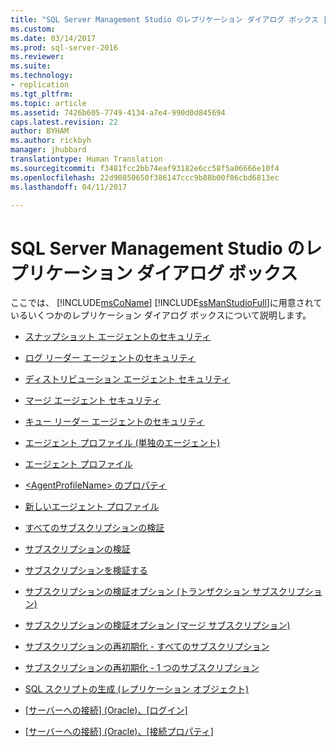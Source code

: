 ```yaml
---
title: "SQL Server Management Studio のレプリケーション ダイアログ ボックス | Microsoft Docs"
ms.custom: 
ms.date: 03/14/2017
ms.prod: sql-server-2016
ms.reviewer: 
ms.suite: 
ms.technology:
- replication
ms.tgt_pltfrm: 
ms.topic: article
ms.assetid: 7426b605-7749-4134-a7e4-990d0d845694
caps.latest.revision: 22
author: BYHAM
ms.author: rickbyh
manager: jhubbard
translationtype: Human Translation
ms.sourcegitcommit: f3481fcc2bb74eaf93182e6cc58f5a06666e10f4
ms.openlocfilehash: 22d90850650f386147ccc9b88b00f06cbd6813ec
ms.lasthandoff: 04/11/2017

---
```

# <a name="sql-server-management-studio-replication-dialog-boxes"></a>SQL Server Management Studio のレプリケーション ダイアログ ボックス
  ここでは、 [!INCLUDE[msCoName](../../includes/msconame-md.md)] [!INCLUDE[ssManStudioFull](../../includes/ssmanstudiofull-md.md)]に用意されているいくつかのレプリケーション ダイアログ ボックスについて説明します。  
  
-   [スナップショット エージェントのセキュリティ](../../relational-databases/replication/snapshot-agent-security.md)  
  
-   [ログ リーダー エージェントのセキュリティ](../../relational-databases/replication/log-reader-agent-security.md)  
  
-   [ディストリビューション エージェント セキュリティ](../../relational-databases/replication/distribution-agent-security.md)  
  
-   [マージ エージェント セキュリティ](../../relational-databases/replication/merge-agent-security.md)  
  
-   [キュー リーダー エージェントのセキュリティ](../../relational-databases/replication/queue-reader-agent-security.md)  
  
-   [エージェント プロファイル &#40;単独のエージェント&#41;](../../relational-databases/replication/agent-profiles-single-agent.md)  
  
-   [エージェント プロファイル](../../relational-databases/replication/agent-profiles.md)  
  
-   [&#60;AgentProfileName&#62; のプロパティ](../../relational-databases/replication/agentprofilename-properties.md)  
  
-   [新しいエージェント プロファイル](../../relational-databases/replication/new-agent-profile.md)  
  
-   [すべてのサブスクリプションの検証](../../relational-databases/replication/validate-all-subscriptions.md)  
  
-   [サブスクリプションの検証](../../relational-databases/replication/validate-subscriptions.md)  
  
-   [サブスクリプションを検証する](../../relational-databases/replication/validate-subscription.md)  
  
-   [サブスクリプションの検証オプション &#40;トランザクション サブスクリプション&#41;](../../relational-databases/replication/subscription-validation-options-transactional-subscriptions.md)  
  
-   [サブスクリプションの検証オプション &#40;マージ サブスクリプション&#41;](../../relational-databases/replication/subscription-validation-options-merge-subscriptions.md)  
  
-   [サブスクリプションの再初期化 - すべてのサブスクリプション](../../relational-databases/replication/reinitialize-subscription-s-all-subscriptions.md)  
  
-   [サブスクリプションの再初期化 - 1 つのサブスクリプション](../../relational-databases/replication/reinitialize-subscription-s-one-subscription.md)  
  
-   [SQL スクリプトの生成 &#40;レプリケーション オブジェクト&#41;](../../relational-databases/replication/generate-sql-script-replication-objects.md)  
  
-   [[サーバーへの接続] &#40;Oracle&#41;、[ログイン]](../../relational-databases/replication/connect-to-server-oracle-login.md)  
  
-   [[サーバーへの接続] &#40;Oracle&#41;、[接続プロパティ]](../../relational-databases/replication/connect-to-server-oracle-connection-properties.md)  
  
  
